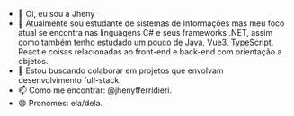 
- 👋 Oi, eu sou a Jheny
- 🌱 Atualmente sou estudante de sistemas de Informações mas meu foco atual se encontra nas linguagens C# e seus frameworks .NET, assim como também tenho estudado um pouco de Java, Vue3, TypeScript, React e coisas relacionadas ao front-end e back-end com orientação a objetos.
- 💞️ Estou buscando colaborar em projetos que envolvam desenvolvimento full-stack.
- 📫 Como me encontrar: @jhenyfferridieri.
- 😄 Pronomes: ela/dela.


